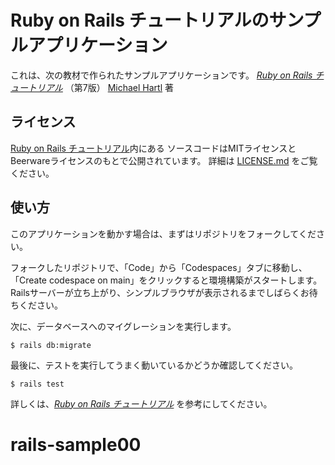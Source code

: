 # Ruby on Rails チュートリアルのサンプルアプリケーション

これは、次の教材で作られたサンプルアプリケーションです。
[*Ruby on Rails チュートリアル*](https://railstutorial.jp/)
（第7版）
[Michael Hartl](https://www.michaelhartl.com/) 著

## ライセンス

[Ruby on Rails チュートリアル](https://railstutorial.jp/)内にある
ソースコードはMITライセンスとBeerwareライセンスのもとで公開されています。
詳細は [LICENSE.md](LICENSE.md) をご覧ください。

## 使い方

このアプリケーションを動かす場合は、まずはリポジトリをフォークしてください。

フォークしたリポジトリで、「Code」から「Codespaces」タブに移動し、
「Create codespace on main」をクリックすると環境構築がスタートします。
Railsサーバーが立ち上がり、シンプルブラウザが表示されるまでしばらくお待ちください。

次に、データベースへのマイグレーションを実行します。

```
$ rails db:migrate
```

最後に、テストを実行してうまく動いているかどうか確認してください。

```
$ rails test
```

詳しくは、[*Ruby on Rails チュートリアル*](https://railstutorial.jp/)
を参考にしてください。
# rails-sample00
